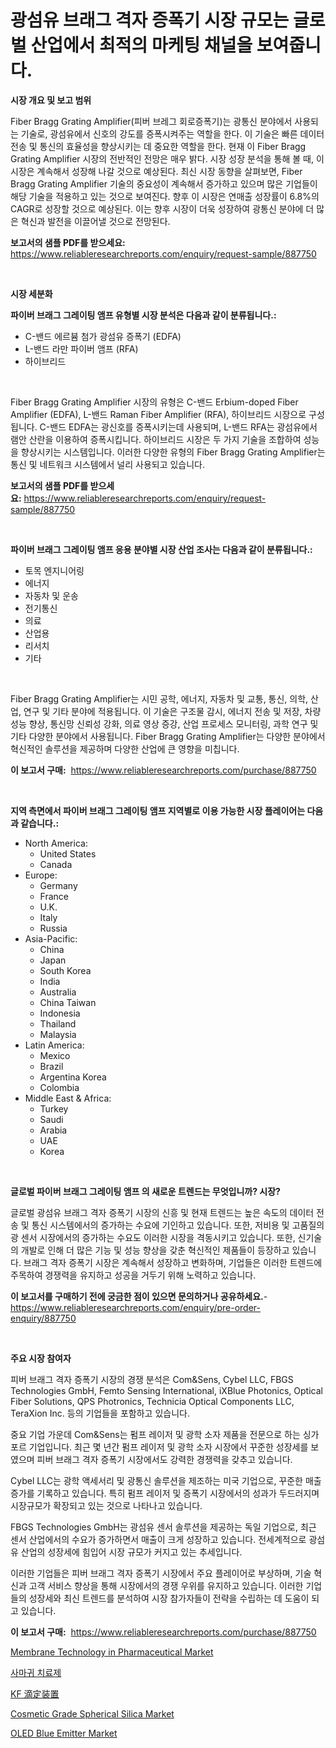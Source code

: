 <p><h1>광섬유 브래그 격자 증폭기 시장 규모는 글로벌 산업에서 최적의 마케팅 채널을 보여줍니다.</h1></p><p><strong>시장 개요 및 보고 범위</strong></p>
<p><p>Fiber Bragg Grating Amplifier(피버 브레그 회로증폭기)는 광통신 분야에서 사용되는 기술로, 광섬유에서 신호의 강도를 증폭시켜주는 역할을 한다. 이 기술은 빠른 데이터 전송 및 통신의 효율성을 향상시키는 데 중요한 역할을 한다. 현재 이 Fiber Bragg Grating Amplifier 시장의 전반적인 전망은 매우 밝다. 시장 성장 분석을 통해 볼 때, 이 시장은 계속해서 성장해 나갈 것으로 예상된다. 최신 시장 동향을 살펴보면, Fiber Bragg Grating Amplifier 기술의 중요성이 계속해서 증가하고 있으며 많은 기업들이 해당 기술을 적용하고 있는 것으로 보여진다. 향후 이 시장은 연매출 성장률이 6.8%의 CAGR로 성장할 것으로 예상된다. 이는 향후 시장이 더욱 성장하여 광통신 분야에 더 많은 혁신과 발전을 이끌어낼 것으로 전망된다.</p></p>
<p><strong>보고서의 샘플 PDF를 받으세요:</strong> <a href="https://www.reliableresearchreports.com/enquiry/request-sample/887750">https://www.reliableresearchreports.com/enquiry/request-sample/887750</a></p>
<p>&nbsp;</p>
<p><strong>시장 세분화</strong></p>
<p><strong>파이버 브래그 그레이팅 앰프 유형별 시장 분석은 다음과 같이 분류됩니다.:</strong></p>
<p><ul><li>C-밴드 에르븀 첨가 광섬유 증폭기 (EDFA)</li><li>L-밴드 라만 파이버 앰프 (RFA)</li><li>하이브리드</li></ul></p>
<p>&nbsp;</p>
<p><p>Fiber Bragg Grating Amplifier 시장의 유형은 C-밴드 Erbium-doped Fiber Amplifier (EDFA), L-밴드 Raman Fiber Amplifier (RFA), 하이브리드 시장으로 구성됩니다. C-밴드 EDFA는 광신호를 증폭시키는데 사용되며, L-밴드 RFA는 광섬유에서 램안 산란을 이용하여 증폭시킵니다. 하이브리드 시장은 두 가지 기술을 조합하여 성능을 향상시키는 시스템입니다. 이러한 다양한 유형의 Fiber Bragg Grating Amplifier는 통신 및 네트워크 시스템에서 널리 사용되고 있습니다.</p></p>
<p><strong>보고서의 샘플 PDF를 받으세요:</strong>&nbsp;<a href="https://www.reliableresearchreports.com/enquiry/request-sample/887750">https://www.reliableresearchreports.com/enquiry/request-sample/887750</a></p>
<p>&nbsp;</p>
<p><strong> 파이버 브래그 그레이팅 앰프 응용 분야별 시장 산업 조사는 다음과 같이 분류됩니다.:</strong></p>
<p><ul><li>토목 엔지니어링</li><li>에너지</li><li>자동차 및 운송</li><li>전기통신</li><li>의료</li><li>산업용</li><li>리서치</li><li>기타</li></ul></p>
<p>&nbsp;</p>
<p><p>Fiber Bragg Grating Amplifier는 시민 공학, 에너지, 자동차 및 교통, 통신, 의학, 산업, 연구 및 기타 분야에 적용됩니다. 이 기술은 구조물 감시, 에너지 전송 및 저장, 차량 성능 향상, 통신망 신뢰성 강화, 의료 영상 증강, 산업 프로세스 모니터링, 과학 연구 및 기타 다양한 분야에서 사용됩니다. Fiber Bragg Grating Amplifier는 다양한 분야에서 혁신적인 솔루션을 제공하며 다양한 산업에 큰 영향을 미칩니다.</p></p>
<p><strong>이 보고서 구매:</strong>&nbsp; <a href="https://www.reliableresearchreports.com/purchase/887750">https://www.reliableresearchreports.com/purchase/887750</a></p>
<p>&nbsp;</p>
<p><strong>지역 측면에서 파이버 브래그 그레이팅 앰프 지역별로 이용 가능한 시장 플레이어는 다음과 같습니다.:</strong></p>
<p><ul>
    <li>
        North America:
        <ul>
            <li>United States</li>
            <li>Canada</li>
        </ul>
    </li>
    <li>
        Europe:
        <ul>
            <li>Germany</li>
            <li>France</li>
            <li>U.K.</li>
            <li>Italy</li>
            <li>Russia</li>
        </ul>
    </li>
    <li>
        Asia-Pacific:
        <ul>
            <li>China</li>
            <li>Japan</li>
            <li>South Korea</li>
            <li>India</li>
            <li>Australia</li>
            <li>China Taiwan</li>
            <li>Indonesia</li>
            <li>Thailand</li>
            <li>Malaysia</li>
        </ul>
    </li>
    <li>
        Latin America:
        <ul>
            <li>Mexico</li>
            <li>Brazil</li>
            <li>Argentina Korea</li>
            <li>Colombia</li>
        </ul>
    </li>
    <li>
        Middle East & Africa:
        <ul>
            <li>Turkey</li>
            <li>Saudi</li>
            <li>Arabia</li>
            <li>UAE</li>
            <li>Korea</li>
        </ul>
    </li>
    </ul></p>
<p>&nbsp;</p>
<p><strong>글로벌 파이버 브래그 그레이팅 앰프 의 새로운 트렌드는 무엇입니까? 시장?</strong></p>
<p><p>글로벌 광섬유 브래그 격자 증폭기 시장의 신흥 및 현재 트렌드는 높은 속도의 데이터 전송 및 통신 시스템에서의 증가하는 수요에 기인하고 있습니다. 또한, 저비용 및 고품질의 광 센서 시장에서의 증가하는 수요도 이러한 시장을 격동시키고 있습니다. 또한, 신기술의 개발로 인해 더 많은 기능 및 성능 향상을 갖춘 혁신적인 제품들이 등장하고 있습니다. 브래그 격자 증폭기 시장은 계속해서 성장하고 변화하며, 기업들은 이러한 트렌드에 주목하여 경쟁력을 유지하고 성공을 거두기 위해 노력하고 있습니다.</p></p>
<p><strong>이 보고서를 구매하기 전에 궁금한 점이 있으면 문의하거나 공유하세요.</strong>- <a href="https://www.reliableresearchreports.com/enquiry/pre-order-enquiry/887750">https://www.reliableresearchreports.com/enquiry/pre-order-enquiry/887750</a></p>
<p>&nbsp;</p>
<p><strong>주요 시장 참여자</strong></p>
<p><p>피버 브래그 격자 증폭기 시장의 경쟁 분석은 Com&Sens, Cybel LLC, FBGS Technologies GmbH, Femto Sensing International, iXBlue Photonics, Optical Fiber Solutions, QPS Photronics, Technicia Optical Components LLC, TeraXion Inc. 등의 기업들을 포함하고 있습니다. </p><p>중요 기업 가운데 Com&Sens는 펌프 레이저 및 광학 소자 제품을 전문으로 하는 싱가포르 기업입니다. 최근 몇 년간 펌프 레이저 및 광학 소자 시장에서 꾸준한 성장세를 보였으며 피버 브래그 격자 증폭기 시장에서도 강력한 경쟁력을 갖추고 있습니다. </p><p>Cybel LLC는 광학 액세서리 및 광통신 솔루션을 제조하는 미국 기업으로, 꾸준한 매출 증가를 기록하고 있습니다. 특히 펌프 레이저 및 증폭기 시장에서의 성과가 두드러지며 시장규모가 확장되고 있는 것으로 나타나고 있습니다. </p><p>FBGS Technologies GmbH는 광섬유 센서 솔루션을 제공하는 독일 기업으로, 최근 센서 산업에서의 수요가 증가하면서 매출이 크게 성장하고 있습니다. 전세계적으로 광섬유 산업의 성장세에 힘입어 시장 규모가 커지고 있는 추세입니다. </p><p>이러한 기업들은 피버 브래그 격자 증폭기 시장에서 주요 플레이어로 부상하며, 기술 혁신과 고객 서비스 향상을 통해 시장에서의 경쟁 우위를 유지하고 있습니다. 이러한 기업들의 성장세와 최신 트렌드를 분석하여 시장 참가자들이 전략을 수립하는 데 도움이 되고 있습니다.</p></p>
<p><strong>이 보고서 구매:</strong>&nbsp;&nbsp;<a href="https://www.reliableresearchreports.com/purchase/887750">https://www.reliableresearchreports.com/purchase/887750</a></p>
<p><p><a href="https://natural-crush-b99.notion.site/Membrane-Technology-in-Pharmaceutical-Market-Challenges-Opportunities-and-Growth-Drivers-and-Majo-d4d18f36dfe3482cb83b5dbb4253517b">Membrane Technology in Pharmaceutical Market</a></p><p><a href="https://github.com/vs10l4sfg5c/Market-Research-Report-List-1/blob/main/88547691409.md">사마귀 치료제</a></p><p><a href="https://github.com/zekaoe592392/Market-Research-Report-List-1/blob/main/22978191746.md">KF 滴定装置</a></p><p><a href="https://github.com/RickHolmes3/Market-Research-Report-List-3/blob/main/cosmetic-grade-spherical-silica-market.md">Cosmetic Grade Spherical Silica Market</a></p><p><a href="https://issuu.com/reportprime-2/docs/oled-blue-emitter-market-size-2030.pptx">OLED Blue Emitter Market</a></p></p>
